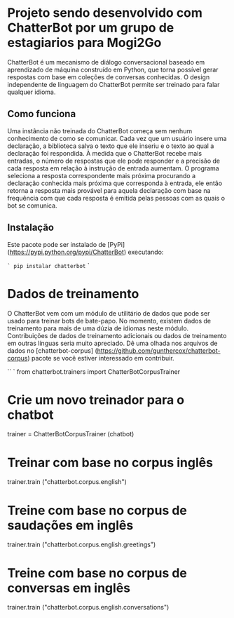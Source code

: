 
# Projeto sendo desenvolvido com ChatterBot por um grupo de estagiarios para Mogi2Go 

ChatterBot é um mecanismo de diálogo conversacional baseado em aprendizado de máquina construído em
Python, que torna possível gerar respostas com base em coleções de
conversas conhecidas. O design independente de linguagem do ChatterBot permite
ser treinado para falar qualquer idioma.


## Como funciona

Uma instância não treinada do ChatterBot começa sem nenhum conhecimento de como se comunicar. Cada vez que um usuário insere uma declaração, a biblioteca salva o texto que ele inseriu e o texto ao qual a declaração foi respondida. À medida que o ChatterBot recebe mais entradas, o número de respostas que ele pode responder e a precisão de cada resposta em relação à instrução de entrada aumentam. O programa seleciona a resposta correspondente mais próxima procurando a declaração conhecida mais próxima que corresponda à entrada, ele então retorna a resposta mais provável para aquela declaração com base na frequência com que cada resposta é emitida pelas pessoas com as quais o bot se comunica.

## Instalação

Este pacote pode ser instalado de [PyPi] (https://pypi.python.org/pypi/ChatterBot) executando:

`` `
pip instalar chatterbot
`` `


# Dados de treinamento

O ChatterBot vem com um módulo de utilitário de dados que pode ser usado para treinar bots de bate-papo.
No momento, existem dados de treinamento para mais de uma dúzia de idiomas neste módulo.
Contribuições de dados de treinamento adicionais ou dados de treinamento
em outras línguas seria muito apreciado. Dê uma olhada nos arquivos de dados
no [chatterbot-corpus] (https://github.com/gunthercox/chatterbot-corpus)
pacote se você estiver interessado em contribuir.

`` `
from chatterbot.trainers import ChatterBotCorpusTrainer

# Crie um novo treinador para o chatbot
trainer = ChatterBotCorpusTrainer (chatbot)

# Treinar com base no corpus inglês
trainer.train ("chatterbot.corpus.english")

# Treine com base no corpus de saudações em inglês
trainer.train ("chatterbot.corpus.english.greetings")

# Treine com base no corpus de conversas em inglês
trainer.train ("chatterbot.corpus.english.conversations")


